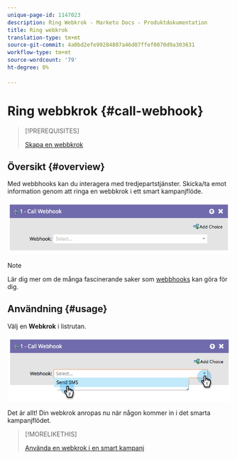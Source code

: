 ```yaml
---
unique-page-id: 1147023
description: Ring Webkrok - Marketo Docs - Produktdokumentation
title: Ring webkrok
translation-type: tm+mt
source-git-commit: 4a0bd2efe99284807a46d07ffef0070d9a303631
workflow-type: tm+mt
source-wordcount: '79'
ht-degree: 0%

---
```



# Ring webbkrok {#call-webhook}

>[!PREREQUISITES]
>
>[Skapa en webbkrok](/help/marketo/product-docs/administration/additional-integrations/create-a-webhook.md)

## Översikt {#overview}

Med webbhooks kan du interagera med tredjepartstjänster. Skicka/ta emot information genom att ringa en webbkrok i ett smart kampanjflöde.

![](assets/image2014-9-22-15-3a4-3a7.png)

>[!NOTE]
>
>Lär dig mer om de många fascinerande saker som [webbhooks](https://developers.marketo.com/documentation/webhooks/) kan göra för dig.

## Användning {#usage}

Välj en **Webkrok** i listrutan.

![](assets/image2014-9-22-15-3a4-3a25.png)

Det är allt! Din webkrok anropas nu när någon kommer in i det smarta kampanjflödet.

>[!MORELIKETHIS]
>
>[Använda en webkrok i en smart kampanj](/help/marketo/product-docs/core-marketo-concepts/smart-campaigns/flow-actions/use-a-webhook-in-a-smart-campaign.md)

